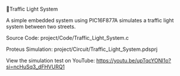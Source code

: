 🚦Traffic Light System


A simple embedded system using PIC16F877A simulates a traffic light system between two streets. 




Source Code: project/Code/Traffic_Light_System.c

Proteus Simulation: project/Circuit/Traffic_Light_System.pdsprj

View the simulation test on YouTube: https://youtu.be/upTqcYONl1o?si=ncHuSq3_dFHVURQ1
